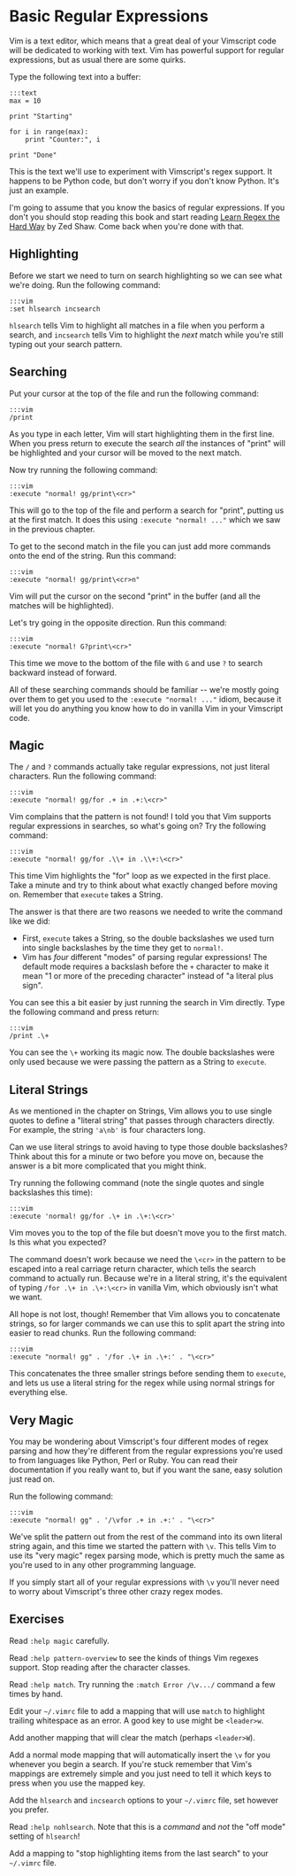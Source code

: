 Basic Regular Expressions
=========================

Vim is a text editor, which means that a great deal of your Vimscript code will
be dedicated to working with text.  Vim has powerful support for regular
expressions, but as usual there are some quirks.

Type the following text into a buffer:

    :::text
    max = 10

    print "Starting"

    for i in range(max):
        print "Counter:", i

    print "Done"

This is the text we'll use to experiment with Vimscript's regex support.  It
happens to be Python code, but don't worry if you don't know Python.  It's just
an example.

I'm going to assume that you know the basics of regular expressions.  If you
don't you should stop reading this book and start reading [Learn Regex the Hard
Way][regex] by Zed Shaw.  Come back when you're done with that.

[regex]: http://regex.learncodethehardway.org/

Highlighting
------------

Before we start we need to turn on search highlighting so we can see what we're
doing.  Run the following command:

    :::vim
    :set hlsearch incsearch

`hlsearch` tells Vim to highlight all matches in a file when you perform
a search, and `incsearch` tells Vim to highlight the *next* match while you're
still typing out your search pattern.

Searching
---------

Put your cursor at the top of the file and run the following command:

    :::vim
    /print

As you type in each letter, Vim will start highlighting them in the first line.
When you press return to execute the search *all* the instances of "print" will
be highlighted and your cursor will be moved to the next match.

Now try running the following command:

    :::vim
    :execute "normal! gg/print\<cr>"

This will go to the top of the file and perform a search for "print", putting us
at the first match.  It does this using `:execute "normal! ..."` which we saw in
the previous chapter.

To get to the second match in the file you can just add more commands onto the
end of the string.  Run this command:

    :::vim
    :execute "normal! gg/print\<cr>n"

Vim will put the cursor on the second "print" in the buffer (and all the matches
will be highlighted).

Let's try going in the opposite direction.  Run this command:

    :::vim
    :execute "normal! G?print\<cr>"

This time we move to the bottom of the file with `G` and use `?` to search
backward instead of forward.

All of these searching commands should be familiar -- we're mostly going over
them to get you used to the `:execute "normal! ..."` idiom, because it will let
you do anything you know how to do in vanilla Vim in your Vimscript code.

Magic
-----

The `/` and `?` commands actually take regular expressions, not just literal
characters.  Run the following command:

    :::vim
    :execute "normal! gg/for .+ in .+:\<cr>"

Vim complains that the pattern is not found!  I told you that Vim supports
regular expressions in searches, so what's going on?  Try the following command:

    :::vim
    :execute "normal! gg/for .\\+ in .\\+:\<cr>"

This time Vim highlights the "for" loop as we expected in the first place.  Take
a minute and try to think about what exactly changed before moving on.  Remember
that `execute` takes a String.

The answer is that there are two reasons we needed to write the command like we
did:

* First, `execute` takes a String, so the double backslashes we used turn into
  single backslashes by the time they get to `normal!`.
* Vim has *four* different "modes" of parsing regular expressions!  The default
  mode requires a backslash before the `+` character to make it mean "1 or more
  of the preceding character" instead of "a literal plus sign".

You can see this a bit easier by just running the search in Vim directly.  Type
the following command and press return:

    :::vim
    /print .\+

You can see the `\+` working its magic now.  The double backslashes were only
used because we were passing the pattern as a String to `execute`.

Literal Strings
---------------

As we mentioned in the chapter on Strings, Vim allows you to use single quotes
to define a "literal string" that passes through characters directly.  For
example, the string `'a\nb'` is four characters long.

Can we use literal strings to avoid having to type those double backslashes?
Think about this for a minute or two before you move on, because the answer is
a bit more complicated that you might think.

Try running the following command (note the single quotes and single backslashes
this time):

    :::vim
    :execute 'normal! gg/for .\+ in .\+:\<cr>'

Vim moves you to the top of the file but doesn't move you to the first match.
Is this what you expected?

The command doesn't work because we need the `\<cr>` in the pattern to be
escaped into a real carriage return character, which tells the search command to
actually run.  Because we're in a literal string, it's the equivalent of typing
`/for .\+ in .\+:\<cr>` in vanilla Vim, which obviously isn't what we want.

All hope is not lost, though!  Remember that Vim allows you to concatenate
strings, so for larger commands we can use this to split apart the string into
easier to read chunks.  Run the following command:

    :::vim
    :execute "normal! gg" . '/for .\+ in .\+:' . "\<cr>"

This concatenates the three smaller strings before sending them to `execute`,
and lets us use a literal string for the regex while using normal strings for
everything else.

Very Magic
----------

You may be wondering about Vimscript's four different modes of regex parsing and
how they're different from the regular expressions you're used to from languages
like Python, Perl or Ruby.  You can read their documentation if you really want
to, but if you want the sane, easy solution just read on.

Run the following command:

    :::vim
    :execute "normal! gg" . '/\vfor .+ in .+:' . "\<cr>"

We've split the pattern out from the rest of the command into its own literal
string again, and this time we started the pattern with `\v`.  This tells Vim to
use its "very magic" regex parsing mode, which is pretty much the same as you're
used to in any other programming language.

If you simply start all of your regular expressions with `\v` you'll never need
to worry about Vimscript's three other crazy regex modes.

Exercises
---------

Read `:help magic` carefully.

Read `:help pattern-overview` to see the kinds of things Vim regexes support.
Stop reading after the character classes.

Read `:help match`.  Try running the `:match Error /\v.../` command a few times
by hand.

Edit your `~/.vimrc` file to add a mapping that will use `match` to highlight
trailing whitespace as an error.  A good key to use might be `<leader>w`.

Add another mapping that will clear the match (perhaps `<leader>W`).

Add a normal mode mapping that will automatically insert the `\v` for you
whenever you begin a search.  If you're stuck remember that Vim's mappings are
extremely simple and you just need to tell it which keys to press when you use
the mapped key.

Add the `hlsearch` and `incsearch` options to your `~/.vimrc` file, set however
you prefer.

Read `:help nohlsearch`.  Note that this is a *command* and *not* the "off mode"
setting of `hlsearch`!

Add a mapping to "stop highlighting items from the last search" to your
`~/.vimrc` file.
